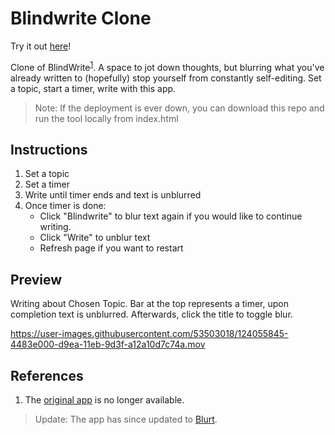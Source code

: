 # Blindwrite Clone

Try it out [here](https://financial-stability.github.io/Blindwrite-Clone/)!

Clone of BlindWrite<sup>[1](#^1)</sup>.
A space to jot down thoughts, but blurring what you've already written to (hopefully) stop yourself from constantly self-editing.
Set a topic, start a timer, write with this app.

> Note: If the deployment is ever down, you can download this repo and run the tool locally from index.html

## Instructions
1. Set a topic
2. Set a timer
3. Write until timer ends and text is unblurred
4. Once timer is done:
   - Click "Blindwrite" to blur text again if you would like to continue writing.
   - Click "Write" to unblur text
   - Refresh page if you want to restart

## Preview

Writing about Chosen Topic. Bar at the top represents a timer, upon completion text is unblurred. Afterwards, click the title to toggle blur.

<!-- ![Writing about Chosen Topic. Bar at the top represents a timer, upon completion text is unblurred](https://raw.githubusercontent.com/KoyaS/Blindwrite-Clone/master/blindWrite.png) -->

https://user-images.githubusercontent.com/53503018/124055845-4483e000-d9ea-11eb-9d3f-a12a10d7c74a.mov

## References

1. <a name="^1"></a>The [original app](https://blindwrite.herokuapp.com/) is no longer available.
> Update: <a name="^2"></a>The app has since updated to [Blurt](https://blurt.app/).
